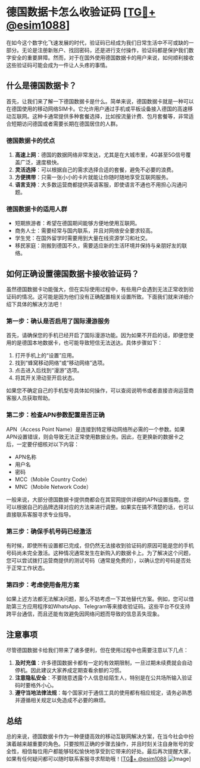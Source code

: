 # 德国数据卡怎么收验证码 [[TG💪+ @esim1088](https://t.me/s/esim1088)]

在如今这个数字化飞速发展的时代，验证码已经成为我们日常生活中不可或缺的一部分。无论是注册新账户、找回密码，还是进行支付操作，验证码都是保护我们数字安全的重要屏障。然而，对于在国外使用德国数据卡的用户来说，如何顺利接收这些验证码可能会成为一件让人头疼的事情。

## 什么是德国数据卡？

首先，让我们来了解一下德国数据卡是什么。简单来说，德国数据卡就是一种可以在德国使用的移动网络SIM卡。它允许用户通过手机或平板设备接入德国的高速移动互联网。这种卡通常提供多种套餐选择，比如按流量计费、包月套餐等，非常适合短期访问德国或者需要长期在德国居住的人群。

### 德国数据卡的优点

1. **高速上网**：德国的数据网络非常发达，尤其是在大城市里，4G甚至5G信号覆盖广泛，速度极快。
2. **灵活选择**：可以根据自己的需求选择合适的套餐，避免不必要的浪费。
3. **方便携带**：只需一张小小的卡片就能让你随时随地享受互联网服务。
4. **语言支持**：大多数运营商都提供英语客服，即使语言不通也不用担心沟通问题。

### 德国数据卡的适用人群

- 短期旅游者：希望在德国期间能够方便地使用互联网。
- 商务人士：需要经常与国内联系，并且对网络安全要求较高。
- 学生党：在国外留学时需要用到大量在线资源学习和社交。
- 移民家庭：刚搬到德国不久，需要适应新的生活环境并保持与亲朋好友的联络。

## 如何正确设置德国数据卡接收验证码？

虽然德国数据卡功能强大，但在实际使用过程中，有些用户会遇到无法正常收到验证码的情况。这可能是因为他们没有正确配置相关设置所致。下面我们就来详细介绍下具体的解决方法吧！

### 第一步：确认是否启用了国际漫游服务

首先，请确保您的手机已经开启了国际漫游功能。因为如果不开启的话，即便您使用的是德国本地数据卡，也可能导致短信无法送达。具体步骤如下：

1. 打开手机上的“设置”应用。
2. 找到“蜂窝移动网络”或“移动网络”选项。
3. 点击进入后找到“漫游”选项。
4. 将其开关滑动至开启状态。

如果您不确定自己的手机型号具体如何操作，可以查阅说明书或者直接咨询运营商客服人员获取帮助。

### 第二步：检查APN参数配置是否正确

APN（Access Point Name）是连接到特定移动网络所必需的一个参数。如果APN设置错误，则会导致无法正常使用数据业务。因此，在更换新的数据卡之后，一定要仔细核对以下内容：

- APN名称
- 用户名
- 密码
- MCC（Mobile Country Code）
- MNC（Mobile Network Code）

一般来说，大部分德国数据卡提供商都会在其官网提供详细的APN设置指南。您可以根据自己的品牌选择对应的方法来进行调整。如果实在搞不清楚的话，也可以直接联系客服寻求专业指导。

### 第三步：确保手机号码已经激活

有时候，即使所有设置都已完成，但仍然无法接收到验证码的原因可能是您的手机号码尚未完全激活。这种情况通常发生在新购入的数据卡上。为了解决这个问题，您可以尝试拨打运营商提供的测试号码（通常是免费的），以确认您的号码是否处于正常工作状态。

### 第四步：考虑使用备用方案

如果上述方法都无法解决问题，那么不妨考虑一下其他替代方案。例如，您可以借助第三方应用程序如WhatsApp、Telegram等来接收验证码。这些平台不仅支持跨平台通信，而且还能有效避免因网络问题而导致的信息丢失现象。

## 注意事项

尽管德国数据卡给我们带来了诸多便利，但在使用过程中也需要注意以下几点：

1. **及时充值**：许多德国数据卡都有一定的有效期限制，一旦过期未续费就会自动停机。因此建议大家养成定期查看余额的习惯。
2. **注意隐私安全**：不要随意透露个人信息给陌生人，特别是在公共场所输入验证码时要格外小心。
3. **遵守当地法律法规**：每个国家对于通信工具的使用都有相应规定，请务必熟悉并遵循相关规定以免造成不必要的麻烦。

## 总结

总的来说，德国数据卡作为一种便捷高效的移动互联网解决方案，在当今社会中扮演着越来越重要的角色。只要按照正确的步骤去操作，并且时刻关注自身账号的安全性，相信每位用户都能够轻松愉快地享受到它带来的好处。最后再次提醒大家，如果有任何疑问都可以随时联系客服寻求帮助哦！[[TG💪+ @esim1088](https://t.me/s/esim1088) ![Image](https://i.postimg.cc/4NQfJmqS/Snipaste-2025-05-13-00-14-12.png)]